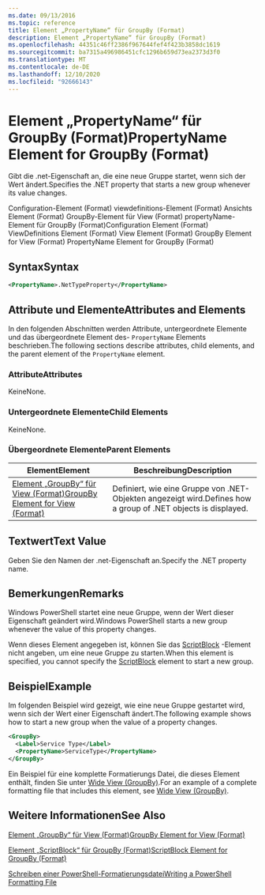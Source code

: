 ```yaml
---
ms.date: 09/13/2016
ms.topic: reference
title: Element „PropertyName“ für GroupBy (Format)
description: Element „PropertyName“ für GroupBy (Format)
ms.openlocfilehash: 44351c46ff2386f967644fef4f423b3858dc1619
ms.sourcegitcommit: ba7315a496986451cfc1296b659d73ea2373d3f0
ms.translationtype: MT
ms.contentlocale: de-DE
ms.lasthandoff: 12/10/2020
ms.locfileid: "92666143"
---
```

# <a name="propertyname-element-for-groupby-format"></a><span data-ttu-id="e569a-103">Element „PropertyName“ für GroupBy (Format)</span><span class="sxs-lookup"><span data-stu-id="e569a-103">PropertyName Element for GroupBy (Format)</span></span>

<span data-ttu-id="e569a-104">Gibt die .net-Eigenschaft an, die eine neue Gruppe startet, wenn sich der Wert ändert.</span><span class="sxs-lookup"><span data-stu-id="e569a-104">Specifies the .NET property that starts a new group whenever its value changes.</span></span>

<span data-ttu-id="e569a-105">Configuration-Element (Format) viewdefinitions-Element (Format) Ansichts Element (Format) GroupBy-Element für View (Format) propertyName-Element für GroupBy (Format)</span><span class="sxs-lookup"><span data-stu-id="e569a-105">Configuration Element (Format) ViewDefinitions Element (Format) View Element (Format) GroupBy Element for View (Format) PropertyName Element for GroupBy (Format)</span></span>

## <a name="syntax"></a><span data-ttu-id="e569a-106">Syntax</span><span class="sxs-lookup"><span data-stu-id="e569a-106">Syntax</span></span>

```xml
<PropertyName>.NetTypeProperty</PropertyName>
```

## <a name="attributes-and-elements"></a><span data-ttu-id="e569a-107">Attribute und Elemente</span><span class="sxs-lookup"><span data-stu-id="e569a-107">Attributes and Elements</span></span>

<span data-ttu-id="e569a-108">In den folgenden Abschnitten werden Attribute, untergeordnete Elemente und das übergeordnete Element des- `PropertyName` Elements beschrieben.</span><span class="sxs-lookup"><span data-stu-id="e569a-108">The following sections describe attributes, child elements, and the parent element of the `PropertyName` element.</span></span>

### <a name="attributes"></a><span data-ttu-id="e569a-109">Attribute</span><span class="sxs-lookup"><span data-stu-id="e569a-109">Attributes</span></span>

<span data-ttu-id="e569a-110">Keine</span><span class="sxs-lookup"><span data-stu-id="e569a-110">None.</span></span>

### <a name="child-elements"></a><span data-ttu-id="e569a-111">Untergeordnete Elemente</span><span class="sxs-lookup"><span data-stu-id="e569a-111">Child Elements</span></span>

<span data-ttu-id="e569a-112">Keine</span><span class="sxs-lookup"><span data-stu-id="e569a-112">None.</span></span>

### <a name="parent-elements"></a><span data-ttu-id="e569a-113">Übergeordnete Elemente</span><span class="sxs-lookup"><span data-stu-id="e569a-113">Parent Elements</span></span>

|<span data-ttu-id="e569a-114">Element</span><span class="sxs-lookup"><span data-stu-id="e569a-114">Element</span></span>|<span data-ttu-id="e569a-115">Beschreibung</span><span class="sxs-lookup"><span data-stu-id="e569a-115">Description</span></span>|
|-------------|-----------------|
|[<span data-ttu-id="e569a-116">Element „GroupBy“ für View (Format)</span><span class="sxs-lookup"><span data-stu-id="e569a-116">GroupBy Element for View (Format)</span></span>](./groupby-element-for-view-format.md)|<span data-ttu-id="e569a-117">Definiert, wie eine Gruppe von .NET-Objekten angezeigt wird.</span><span class="sxs-lookup"><span data-stu-id="e569a-117">Defines how a group of .NET objects is displayed.</span></span>|

## <a name="text-value"></a><span data-ttu-id="e569a-118">Textwert</span><span class="sxs-lookup"><span data-stu-id="e569a-118">Text Value</span></span>

<span data-ttu-id="e569a-119">Geben Sie den Namen der .net-Eigenschaft an.</span><span class="sxs-lookup"><span data-stu-id="e569a-119">Specify the .NET property name.</span></span>

## <a name="remarks"></a><span data-ttu-id="e569a-120">Bemerkungen</span><span class="sxs-lookup"><span data-stu-id="e569a-120">Remarks</span></span>

<span data-ttu-id="e569a-121">Windows PowerShell startet eine neue Gruppe, wenn der Wert dieser Eigenschaft geändert wird.</span><span class="sxs-lookup"><span data-stu-id="e569a-121">Windows PowerShell starts a new group whenever the value of this property changes.</span></span>

<span data-ttu-id="e569a-122">Wenn dieses Element angegeben ist, können Sie das [ScriptBlock](./scriptblock-element-for-groupby-format.md) -Element nicht angeben, um eine neue Gruppe zu starten.</span><span class="sxs-lookup"><span data-stu-id="e569a-122">When this element is specified, you cannot specify the [ScriptBlock](./scriptblock-element-for-groupby-format.md) element to start a new group.</span></span>

## <a name="example"></a><span data-ttu-id="e569a-123">Beispiel</span><span class="sxs-lookup"><span data-stu-id="e569a-123">Example</span></span>

<span data-ttu-id="e569a-124">Im folgenden Beispiel wird gezeigt, wie eine neue Gruppe gestartet wird, wenn sich der Wert einer Eigenschaft ändert.</span><span class="sxs-lookup"><span data-stu-id="e569a-124">The following example shows how to start a new group when the value of a property changes.</span></span>

```xml
<GroupBy>
  <Label>Service Type</Label>
  <PropertyName>ServiceType</PropertyName>
</GroupBy>

```

<span data-ttu-id="e569a-125">Ein Beispiel für eine komplette Formatierungs Datei, die dieses Element enthält, finden Sie unter [Wide View (GroupBy)](./wide-view-groupby.md).</span><span class="sxs-lookup"><span data-stu-id="e569a-125">For an example of a complete formatting file that includes this element, see [Wide View (GroupBy)](./wide-view-groupby.md).</span></span>

## <a name="see-also"></a><span data-ttu-id="e569a-126">Weitere Informationen</span><span class="sxs-lookup"><span data-stu-id="e569a-126">See Also</span></span>

[<span data-ttu-id="e569a-127">Element „GroupBy“ für View (Format)</span><span class="sxs-lookup"><span data-stu-id="e569a-127">GroupBy Element for View (Format)</span></span>](./groupby-element-for-view-format.md)

[<span data-ttu-id="e569a-128">Element „ScriptBlock“ für GroupBy (Format)</span><span class="sxs-lookup"><span data-stu-id="e569a-128">ScriptBlock Element for GroupBy (Format)</span></span>](./scriptblock-element-for-groupby-format.md)

[<span data-ttu-id="e569a-129">Schreiben einer PowerShell-Formatierungsdatei</span><span class="sxs-lookup"><span data-stu-id="e569a-129">Writing a PowerShell Formatting File</span></span>](./writing-a-powershell-formatting-file.md)
